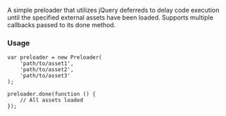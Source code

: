 A simple preloader that utilizes jQuery deferreds to delay code execution until the specified external assets have been loaded. Supports multiple callbacks passed to its done method.

### Usage

```
var preloader = new Preloader(
    'path/to/asset1',
    'path/to/asset2',
    'path/to/asset3'
);

preloader.done(function () {
    // All assets loaded
});
```
